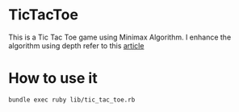 # TicTacToe

This is a Tic Tac Toe game using Minimax Algorithm. I enhance the algorithm using depth refer to this [article]( http://neverstopbuilding.com/minimax)

# How to use it
```bash
bundle exec ruby lib/tic_tac_toe.rb
```
